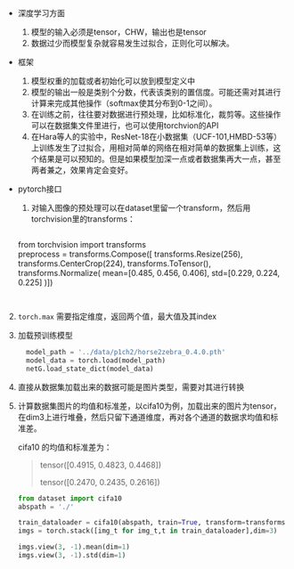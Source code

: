 - 深度学习方面
  
  1. 模型的输入必须是tensor，CHW，输出也是tensor
  2. 数据过少而模型复杂就容易发生过拟合，正则化可以解决。
  
- 框架
  1. 模型权重的加载或者初始化可以放到模型定义中
  2. 模型的输出一般是类别个分数，代表该类别的置信度。可能还需对其进行计算来完成其他操作（softmax使其分布到0-1之间）。
  3. 在训练之前，往往要对数据进行预处理，比如标准化，裁剪等。这些操作可以在数据集文件里进行，也可以使用torchvion的API
  4. 在Hara等人的实验中，ResNet-18在小数据集（UCF-101,HMBD-53等）上训练发生了过拟合，用相对简单的网络在相对简单的数据集上训练，这个结果是可以预知的。但是如果模型加深一点或者数据集再大一点，甚至两者兼之，效果肯定会变好。
- pytorch接口
  1. 对输入图像的预处理可以在dataset里留一个transform，然后用torchvision里的transforms：

     ```python
  from torchvision import transforms	
  preprocess = transforms.Compose([
  transforms.Resize(256),
  transforms.CenterCrop(224),
  transforms.ToTensor(),
  transforms.Normalize(
  mean=[0.485, 0.456, 0.406],
  std=[0.229, 0.224, 0.225]
     )])
     ```
  ```
     
  ```
2. ```torch.max``` 需要指定维度，返回两个值，最大值及其index
  
3. 加载预训练模型
  
   ```python
     model_path = '../data/p1ch2/horse2zebra_0.4.0.pth'
     model_data = torch.load(model_path)
     netG.load_state_dict(model_data)
   ```
  
4. 直接从数据集加载出来的数据可能是图片类型，需要对其进行转换
  
  5. 计算数据集图片的均值和标准差，以cifa10为例，加载出来的图片为tensor，在dim3上进行堆叠，然后只留下通道维度，再对各个通道的数据求均值和标准差。
  
     cifa10 的均值和标准差为：
  
     > tensor([0.4915, 0.4823, 0.4468])
     >
     > tensor([0.2470, 0.2435, 0.2616])
  
     ```python
     from dataset import cifa10
     abspath = './'
     
     train_dataloader = cifa10(abspath, train=True, transform=transforms.ToTensor())
     imgs = torch.stack([img_t for img_t,t in train_dataloader],dim=3)
     
     imgs.view(3, -1).mean(dim=1)
     imgs.view(3, -1).std(dim=1)
     ```
  
     